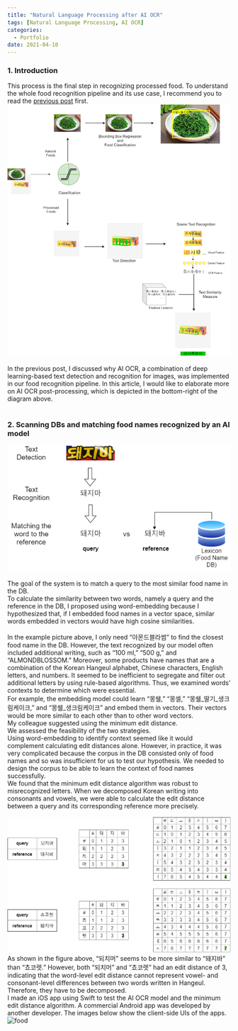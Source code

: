 ```yaml
---
title: "Natural Language Processing after AI OCR"
tags: [Natural Language Processing, AI OCR]
categories:
  - Portfolio
date: 2021-04-10
---
```

  
### 1. Introduction    
This process is the final step in recognizing processed food. To understand the whole food recognition pipeline and its use case, I recommend you to read the [previous post](https://seonwhee-genome.github.io/portfolio/Food_Recognition/) first.<br>
![Overall](/assets/img_foods/OverallAlgorithm_v7.png)  
<br>
In the previous post, I discussed why AI OCR, a combination of deep learning-based text detection and recognition for images, was implemented in our food recognition pipeline. In this article, I would like to elaborate more on AI OCR post-processing, which is depicted in the bottom-right of the diagram above.<br><br>

### 2. Scanning DBs and matching food names recognized by an AI model  
![Embedding](/assets/img_foods/Embeddings.png)<br>  
The goal of the system is to match a query to the most similar food name in the DB.<br> 
To calculate the similarity between two words, namely a query and the reference in the DB, I proposed using word-embedding because I hypothesized that, if I embedded food names in a vector space, similar words embedded in vectors would have high cosine similarities.<br>
<br>
In the example picture above, I only need “아몬드블라썸” to find the closest food name in the DB. However, the text recognized by our model often included additional writing, such as “100 ml,” “500 g,” and “ALMONDBLOSSOM.” Moreover, some products have names that are a combination of the Korean Hangeul alphabet, Chinese characters, English letters, and numbers. It seemed to be inefficient to segregate and filter out additional letters by using rule-based algorithms. Thus, we examined words’ contexts to determine which were essential.<br>
For example, the embedding model could learn “몽쉘,” “몽셀,” “몽쉘_딸기_생크림케이크,” and “몽쉘_생크림케이크” and embed them in vectors. Their vectors would be more similar to each other than to other word vectors.<br> 
My colleague suggested using the minimum edit distance.<br>
We assessed the feasibility of the two strategies.<br>
Using word-embedding to identify context seemed like it would complement calculating edit distances alone. However, in practice, it was very complicated because the corpus in the DB consisted only of food names and so was insufficient for us to test our hypothesis. We needed to design the corpus to be able to learn the context of food names successfully.<br>
We found that the minimum edit distance algorithm was robust to misrecognized letters. When we decomposed Korean writing into consonants and vowels, we were able to calculate the edit distance between a query and its corresponding reference more precisely.<br><br>
![Overall](/assets/img_foods/Edit_distance.png)  
As shown in the figure above, “되치머” seems to be more similar to “돼지바” than “쵸코렛.” However, both “되치머” and “쵸코렛” had an edit distance of 3, indicating that the word-level edit distance cannot represent vowel- and consonant-level differences between two words written in Hangeul. Therefore, they have to be decomposed.<br>
I made an iOS app using Swift to test the AI OCR model and the minimum edit distance algorithm. A commercial Android app was developed by another developer. The images below show the client-side UIs of the apps.<br>
 <img src="/assets/img_foods/OCR_example1.gif" alt="food" width="250" />  


